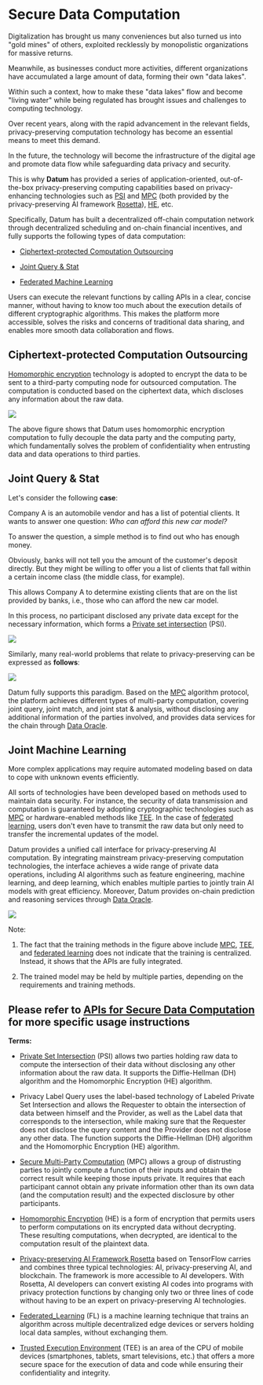 # Secure Data Computation

Digitalization has brought us many conveniences but also turned us into "gold mines" of others, exploited recklessly by monopolistic organizations for massive returns.

Meanwhile, as businesses conduct more activities, different organizations have accumulated a large amount of data, forming their own "data lakes".

Within such a context, how to make these "data lakes" flow and become "living water" while being regulated has brought issues and challenges to computing technology.

Over recent years, along with the rapid advancement in the relevant fields, privacy-preserving computation technology has become an essential means to meet this demand.

In the future, the technology will become the infrastructure of the digital age and promote data flow while safeguarding data privacy and security.

This is why **Datum** has provided a series of application-oriented, out-of-the-box privacy-preserving computing capabilities based on privacy-enhancing technologies such as [PSI](#ref_psi) and [MPC](#ref_mpc) (both provided by the privacy-preserving AI framework [Rosetta](#ref_rosetta)), [HE](#ref_he), etc.

Specifically, Datum has built a decentralized off-chain computation network through decentralized scheduling and on-chain financial incentives, and fully supports the following types of data computation:

* [Ciphertext-protected Computation Outsourcing](#head1)

* [Joint Query & Stat](#head2)

* [Federated Machine Learning](#head3)

  

Users can execute the relevant functions by calling APIs in a clear, concise manner, without having to know too much about the execution details of different cryptographic algorithms. This makes the platform more accessible, solves the risks and concerns of traditional data sharing, and enables more smooth data collaboration and flows.

## <a name="head1"></a> Ciphertext-protected Computation Outsourcing

[Homomorphic encryption](#ref_he) technology is adopted to encrypt the data to be sent to a third-party computing node for outsourced computation. The computation is conducted based on the ciphertext data, which discloses any information about the raw data.



![][delegate_computing]



The above figure shows that Datum uses homomorphic encryption computation to fully decouple the data party and the computing party, which fundamentally solves the problem of confidentiality when entrusting data and data operations to third parties.

## <a name="head2"></a> Joint Query & Stat

Let's consider the following **case**:

Company A is an automobile vendor and has a list of potential clients. It wants to answer one question: *Who can afford this new car model?*

To answer the question, a simple method is to find out who has enough money.

Obviously, banks will not tell you the amount of the customer's deposit directly. But they might be willing to offer you a list of clients that fall within a certain income class (the middle class, for example).

This allows Company A to determine existing clients that are on the list provided by banks, i.e., those who can afford the new car model.

In this process, no participant disclosed any private data except for the necessary information, which forms a [Private set intersection](#ref_psi) (PSI).



![][psi_eg]



Similarly, many real-world problems that relate to privacy-preserving can be expressed as **follows**:


![][priv_op_paradigm]



Datum fully supports this paradigm. Based on the [MPC](#ref_mpc) algorithm protocol, the platform achieves different types of multi-party computation, covering joint query, joint match, and joint stat & analysis, without disclosing any additional information of the parties involved, and provides data services for the chain through [Data Oracle][data_oracle].



## <a name="head3"></a> Joint Machine Learning

More complex applications may require automated modeling based on data to cope with unknown events efficiently.

All sorts of technologies have been developed based on methods used to maintain data security. For instance, the security of data transmission and computation is guaranteed by adopting cryptographic technologies such as [MPC](#ref_mpc) or hardware-enabled methods like [TEE](#ref_tee). In the case of [federated learning](#ref_fl), users don't even have to transmit the raw data but only need to transfer the incremental updates of the model.

Datum provides a unified call interface for privacy-preserving AI computation. By integrating mainstream privacy-preserving computation technologies, the interface achieves a wide range of private data operations, including AI algorithms such as feature engineering, machine learning, and deep learning, which enables multiple parties to jointly train AI models with great efficiency. Moreover, Datum provides on-chain prediction and reasoning services through [Data Oracle][data_oracle].



![][joint_ai]



Note:

1. The fact that the training methods in the figure above include [MPC](#ref_mpc), [TEE](#ref_tee), and [federated learning](#ref_fl) does not indicate that the training is centralized. Instead, it shows that the APIs are fully integrated.

2. The trained model may be held by multiple parties, depending on the requirements and training methods.



## Please refer to [APIs for Secure Data Computation][api desc] for more specific usage instructions



**Terms:**

+ <a name="ref_psi"></a> [Private Set Intersection](https://en.wikipedia.org/wiki/Private_set_intersection) (PSI) allows two parties holding raw data to compute the intersection of their data without disclosing any other information about the raw data. It supports the Diffie-Hellman (DH) algorithm and the Homomorphic Encryption (HE) algorithm.

+ Privacy Label Query uses the label-based technology of Labeled Private Set Intersection and allows the Requester to obtain the intersection of data between himself and the Provider, as well as the Label data that corresponds to the intersection, while making sure that the Requester does not disclose the query content and the Provider does not disclose any other data. The function supports the Diffie-Hellman (DH) algorithm and the Homomorphic Encryption (HE) algorithm.

+ <a name="ref_mpc"></a> [Secure Multi-Party Computation](https://en.wikipedia.org/wiki/Secure_multi-party_computation) (MPC) allows a group of distrusting parties to jointly compute a function of their inputs and obtain the correct result while keeping those inputs private. It requires that each participant cannot obtain any private information other than its own data (and the computation result) and the expected disclosure by other participants.

+ <a name="ref_he"></a> [Homomorphic Encryption](https://en.wikipedia.org/wiki/Homomorphic_encryption) (HE) is a form of encryption that permits users to perform computations on its encrypted data without decrypting. These resulting computations, when decrypted, are identical to the computation result of the plaintext data. 

+ <a name="ref_rosetta"></a> [Privacy-preserving AI Framework Rosetta](../Reference/ThePrivacy-preservingAIFrameworkRosetta.md) based on TensorFlow carries and combines three typical technologies: AI, privacy-preserving AI, and blockchain. The framework is more accessible to AI developers. With Rosetta, AI developers can convert existing AI codes into programs with privacy protection functions by changing only two or three lines of code without having to be an expert on privacy-preserving AI technologies.

+ <a name="ref_fl"></a> [Federated_Learning](https://en.wikipedia.org/wiki/Federated_learning) (FL) is a machine learning technique that trains an algorithm across multiple decentralized edge devices or servers holding local data samples, without exchanging them. 

+ <a name="ref_tee"></a> [Trusted Execution Environment](https://en.wikipedia.org/wiki/Trusted_execution_environment) (TEE) is an area of the CPU of mobile devices (smartphones, tablets, smart televisions, etc.) that offers a more secure space for the execution of data and code while ensuring their confidentiality and integrity.

  

[priv_op_paradigm]: ../img/priv_op_paradigm.png
[delegate_computing]: ../img/delegate_computing.png
[psi_eg]: ../img/psi_eg.png
[joint_ai]: ../img/joint_ai.png

[data_oracle]: ./DataOracle.md
[api desc]: ../APIDescription/SecureDataComputation.md


